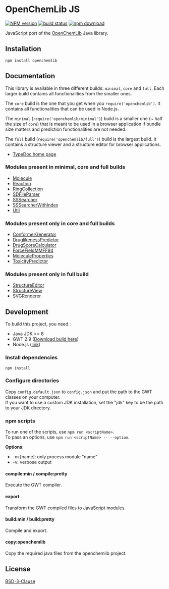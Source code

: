 # OpenChemLib JS

[![NPM version][npm-image]][npm-url]
[![build status][ci-image]][ci-url]
[![npm download][download-image]][download-url]

JavaScript port of the [OpenChemLib](https://github.com/actelion/openchemlib) Java library.

## Installation

```console
npm install openchemlib
```

## Documentation

This library is available in three different builds: `minimal`, `core` and `full`.
Each larger build contains all functionalities from the smaller ones.

The `core` build is the one that you get when you `require('openchemlib')`. It
contains all functionalities that can be used in Node.js.

The `minimal` (`require('openchemlib/minimal')`) build is a smaller one
(~ half the size of `core`) that is meant to be used in a browser application
if bundle size matters and prediction functionalities are not needed.

The `full` build (`require('openchemlib/full')`) build is the largest build.
It contains a structure viewer and a structure editor for browser applications.

- [TypeDoc home page](https://cheminfo.github.io/openchemlib-js/globals.html)

### Modules present in minimal, core and full builds

- [Molecule](https://cheminfo.github.io/openchemlib-js/classes/molecule.html)
- [Reaction](https://cheminfo.github.io/openchemlib-js/classes/reaction.html)
- [RingCollection](https://cheminfo.github.io/openchemlib-js/classes/ringcollection.html)
- [SDFileParser](https://cheminfo.github.io/openchemlib-js/classes/sdfileparser.html)
- [SSSearcher](https://cheminfo.github.io/openchemlib-js/classes/sssearcher.html)
- [SSSearcherWithIndex](https://cheminfo.github.io/openchemlib-js/classes/sssearcherwithindex.html)
- [Util](https://cheminfo.github.io/openchemlib-js/modules/util.html)

### Modules present only in core and full builds

- [ConformerGenerator](https://cheminfo.github.io/openchemlib-js/classes/conformergenerator.html)
- [DruglikenessPredictor](https://cheminfo.github.io/openchemlib-js/classes/druglikenesspredictor.html)
- [DrugScoreCalculator](https://cheminfo.github.io/openchemlib-js/modules/drugscorecalculator.html)
- [ForceFieldMMFF94](https://cheminfo.github.io/openchemlib-js/classes/forcefieldmmff94.html)
- [MoleculeProperties](https://cheminfo.github.io/openchemlib-js/classes/moleculeproperties.html)
- [ToxicityPredictor](https://cheminfo.github.io/openchemlib-js/classes/toxicitypredictor.html)

### Modules present only in full build

- [StructureEditor](https://cheminfo.github.io/openchemlib-js/classes/structureeditor.html)
- [StructureView](https://cheminfo.github.io/openchemlib-js/modules/structureview.html)
- [SVGRenderer](https://cheminfo.github.io/openchemlib-js/modules/svgrenderer.html)

## Development

To build this project, you need :

- Java JDK >= 8
- GWT 2.9 ([Download build here](http://www.gwtproject.org/download.html))
- Node.js ([link](https://nodejs.org/en/download/))

### Install dependencies

`npm install`

### Configure directories

Copy `config.default.json` to `config.json` and put the path to the GWT classes on your computer.  
If you want to use a custom JDK installation, set the "jdk" key to be the path to your JDK directory.

### npm scripts

To run one of the scripts, use `npm run <scriptName>`.  
To pass an options, use `npm run <scriptName> -- --option`.

**Options**:

- -m [name]: only process module "name"
- -v: verbose output

#### compile:min / compile:pretty

Execute the GWT compiler.

#### export

Transform the GWT compiled files to JavaScript modules.

#### build:min / build:pretty

Compile and export.

#### copy:openchemlib

Copy the required java files from the openchemlib project.

## License

[BSD-3-Clause](./LICENSE)

[npm-image]: https://img.shields.io/npm/v/openchemlib.svg
[npm-url]: https://www.npmjs.com/package/openchemlib
[ci-image]: https://github.com/cheminfo/openchemlib-js/workflows/Node.js%20CI/badge.svg?branch=master
[ci-url]: https://github.com/cheminfo/openchemlib-js/actions?query=workflow%3A%22Node.js+CI%22
[download-image]: https://img.shields.io/npm/dm/openchemlib.svg
[download-url]: https://www.npmjs.com/package/openchemlib
